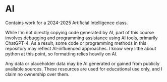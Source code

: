 # AI
Contains work for a 2024-2025 Artificial Intelligence class.

While I'm not directly copying code generated by AI, part of this course involves debugging and programming assistance using AI tools, primarily ChatGPT-4. As a result, some code or programming methods in this repository may reflect AI-influenced approaches. I know very little about python at this point, so formatting relies heavily on AI.

Any data or placeholder data may be AI generated or gained from publicly available sources. These resources are used for educational use only, and I claim no ownership over them.
